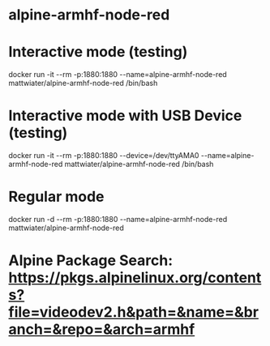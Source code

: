# alpine-armhf-node-red

# Interactive mode (testing)
docker run -it --rm -p:1880:1880 --name=alpine-armhf-node-red mattwiater/alpine-armhf-node-red /bin/bash

# Interactive mode with USB Device (testing)
docker run -it --rm -p:1880:1880 --device=/dev/ttyAMA0 --name=alpine-armhf-node-red mattwiater/alpine-armhf-node-red /bin/bash

# Regular mode
docker run -d --rm -p:1880:1880 --name=alpine-armhf-node-red mattwiater/alpine-armhf-node-red

# Alpine Package Search: https://pkgs.alpinelinux.org/contents?file=videodev2.h&path=&name=&branch=&repo=&arch=armhf